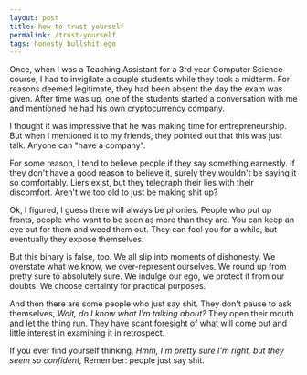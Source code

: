 ```yaml
---
layout: post
title: how to trust yourself
permalink: /trust-yourself
tags: honesty bullshit ego
---
```


Once, when I was a Teaching Assistant for a 3rd year Computer Science course, I had to invigilate a couple students while they took a midterm.
For reasons deemed legitimate, they had been absent the day the exam was given.
After time was up, one of the students started a conversation with me and mentioned he had his own cryptocurrency company.

I thought it was impressive that he was making time for entrepreneurship.
But when I mentioned it to my friends, they pointed out that this was just talk.
Anyone can "have a company".

For some reason, I tend to believe people if they say something earnestly.
If they don't have a good reason to believe it, surely they wouldn't be saying it so comfortably.
Liers exist, but they telegraph their lies with their discomfort.
Aren't we too old to just be making shit up?

Ok, I figured, I guess there will always be phonies.
People who put up fronts, people who want to be seen as more than they are.
You can keep an eye out for them and weed them out.
They can fool you for a while, but eventually they expose themselves.

But this binary is false, too.
We all slip into moments of dishonesty.
We overstate what we know, we over-represent ourselves.
We round up from pretty sure to absolutely sure.
We indulge our ego, we protect it from our doubts.
We choose certainty for practical purposes.

And then there are some people who just say shit.
They don't pause to ask themselves, _Wait, do I know what I'm talking about?_
They open their mouth and let the thing run.
They have scant foresight of what will come out and little interest in examining it in retrospect.

If you ever find yourself thinking, _Hmm, I'm pretty sure I'm right, but they seem so confident,_
Remember: people just say shit.